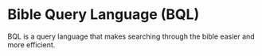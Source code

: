 # Bible Query Language (BQL)

BQL is a query language that makes searching through the bible easier and more efficient.



